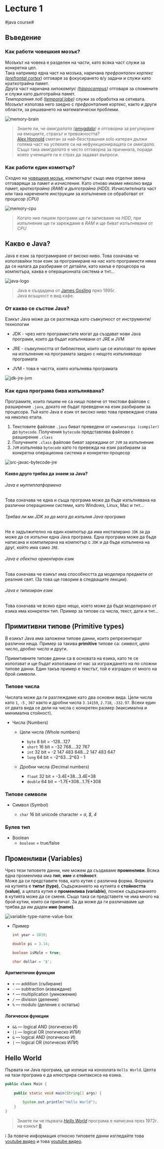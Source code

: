 # Lecture 1
#java course#

## Въведение

### Как работи човешкия мозък?

Мозъкът на човека е разделен на части, като всяка част служи за конкретна цел.  
Така например една част на мозъка, наричана *префронтален кортекс ([prefrontal cortex][prefrontal-cortex]*)
отговаря за фокусирането в/у задачи и служи като краткотрайна памет.  
Друга част наричана *хипокампус ([hippocampus][hippocampus])* отговаря за спомените 
и служи като дълготрайна памет.  
*Темпоралния лоб ([temporal lobe][temporal-lobe])* служи за обработка на сетивата. 
Мозъкът използва него заедно с *префронталния кортекс*, както и други области, за решаването на
математически проблеми.

![memory-brain](https://cdn-images-1.medium.com/max/1600/0*scybY-hP_jFeqzWn.jpg)
> Знаете ли, че *амигдалата ([amygdala][amygdala])* е отговорна за регулиране на емоциите, страхът и тревожността?  
[Alex Honnold][alex-honnold] смятан за най-безстрашния solo катерач дължи голяма част на успехите си 
на нефункциониращата си *амигдала*.  
Също така *амигдалата* е често отговорна за причината, поради която учениците ги е страх да задават въпроси.

[prefrontal-cortex]: https://en.wikipedia.org/wiki/Prefrontal_cortex
[hippocampus]: https://en.wikipedia.org/wiki/Hippocampus
[temporal-lobe]: https://en.wikipedia.org/wiki/Temporal_lobe
[amygdala]: https://en.wikipedia.org/wiki/Amygdala
[alex-honnold]: http://nautil.us/issue/39/sport/the-strange-brain-of-the-worlds-greatest-solo-climber

### Kак работи един комютър?

Сходно на [човешкия мозък](#как-работи-човешкия-мозък), компютърът също има отделни звена отговарящи за памет
и изчисление. Като отново имаме няколко вида памет, *краткотрайна (RAM)* и *дълготрайна (HDD)*.
Изчислителната част или така наречените инструкции за изпълнение се обработват от *процесор (CPU)*

![memory-cpu](https://i.ibb.co/mhbRzhT/memory-cpu.png)

> Когато ние пишем програми ще ги записваме на *HDD*,
при изпълнение ще ги зареждаме в *RAM* и ще биват изпълнявани от *CPU*


## Какво е Java?

Java е език за програмиране от високо ниво. Това означава че използвайки този език за програмиране
на нас като програмисти няма да се налага да разбираме от детайли, като какъв е процесора на компютъра,
каква е операционната система и тнт...

![java-logo](http://www.digitaltrends.com/wp-content/uploads/2010/11/java-logo.jpg)

> Java e създадена от [James Gosling][james-gosling] през 1995г.  
Java всъщност е вид кафе.

[james-gosling]: http://www.computinghistory.org.uk/det/1793/James-Gosling/


### От какво се състои Java?

Езикът Java може да се разглежда като съвкупност от инструменти/технологии

- JDK - чрез него програмистите могат да създават нови Java програми, които да бъдат
изпълнявани от JRE и JVM

- JRE - съвкупността от библиотеки, които ще се използват по време на изпълнение на
програмата заедно с нещото изпълняващо програмата

- JVM - това е частта, която изпълнява програмата

![jdk-jre-jvm](https://i.ibb.co/c3tgjjR/jdk-jre-jvm.png)


### Как една програма бива изпълнявана?

Програмите, които пишем не са нищо повече от текстови файлове с разширение `.java`,
докато не бъдат преведени на език разбираем за процесора. Тъй като Java е език от високо ниво това превеждане става на няколко етапа.

1. Текстовите файлове `.java` биват преведени от `компилатора (compiler)` до `bytecode`. Получения `bytecode` представлява файлове с разширение `.class`
2. Получените `.class` файлове биват зареждани от `JVM` за изпълнение
3. `JVM` изпълнява `bytecode` като го превежда на език разбираем за конкретна операционна система и конкретен процесор

![src-javac-bytecode-jre](https://i.ibb.co/2n97Q3t/src-javac-bytecode-jvm-os.png)

#### Какво друго трябва да знаем за Java?

###### Java е мултиплатформена
Това означава че една и съща програма може да бъде изпълнявана на различни операционни системи,
като Windows, Linux, Mac и тнт...

###### Трябва ли ми JDK за да мога да изпълня Java програма
Не е задължително на един компютър да има инсталирано `JDK` за да може да се изпълни една Java програма.
Една програма може да бъде написана и компилирана на компютър с `JDK` и да бъде изпълнена на друг,
който има само `JRE`.

###### Java е обектно ориентиран език
Това означава че езикът има способността да моделира предмети от реалния свят. (За това ще говорим в следващите лекции).

###### Java e типизиран език
Това означава че всяко едно нещо, което може да бъде моделирано от езика има конкретен тип.
Пример за типове са числа, текст, дати и тнт...


## Примитивни типове (Primitive types)

В езикът Java има заложени типове данни, които репрезентират различни неща. Пример за такива **primitive** типове са:
*символ*, *цяло число*, *дробно число* и други.  

Примитивните типове данни са в основата на езика, като те се използват и ще бъдат използвани от нас за изграждането 
на по сложни типове данни. Един такъв пример е *текстът*, той е изграден от много на брой *символи*.

### Типове числа

Числата може да ги разглеждаме като два основни вида. Цели числа като `1`, `-5` , `367` както и 
дробни числа `3.14159`, `2.718`, `-332.97`. Всеки един от двата вида се дели на числа с
конкретен размер (максимална и минимална стойност).

- Числа (Numbers)

    - Цели числа (Whole numbers)
        - `byte`  8 bit = -128…127
        - `short` 16 bit = -32 768….32 767
        - `int` 32 bit = -2 147 483 648…2 147 483 647
        - `long` 64 bit = -2^63…2^63 - 1 
        
    - Дробни числа (Decimal numbers)
        - `float` 32 bit = -3.4E+38…3.4E+38
        - `double` 64 bit = -1.7E+308…1.7E+308
        
### Типове символи

- Символ (Symbol)

    - `char` 16 bit unicode character = *a*,    *$*,    *4* 

### Булев тип

- Boolean
    - `boolean` = true/false


## Променливи (Variables)

Чрез тези типовете данни, ние можем да създаваме **променливи**.
Всяка една променлива има **тип**, **име** и **стойност**.  
Може да си представите това, като кутия с различна форма. Формата на кутията е **типът (type)**,
Съдържанието на кутията е **стойността (value)**, а цялата кутия е **променлива (variable)**, понеже съдържанието
в кутията може да се сменя.
Също така си представете че има много на брой кутии, които си приличат. За да може да ги различаваме ще трябва да им 
дадем **име (name)**.

![variable-type-name-value-box](https://i.ibb.co/xqjRKhg/variable-type-name-value-box.jpg)

- Пример

    ```java
    int year = 2019;
    
    double pi = 3.14;

    boolean isMale = true;
  
    char dollar = '$';
    ```
    
#### Аритметични функции

- `+` —  addition (събиране)
- `-` — subtraction (изваждане)
- `*` — multiplication (умножение)
- `/` — division (деление)
- `%` — modulo (деление с остатък)

#### Логически функции

- `&&` — logical AND (логическо И)
- `||` — logical OR (логическо ИЛИ)
- `&` — logical AND (логическо И)
- `|` — logical OR (логическо ИЛИ)


## Hello World

Първата ни Java програма, ще изпише на конзолата `Hello World`. Целта на тази програма е да илюстрира синтаксиса на 
езика.

```java
public class Main {
    
    public static void main(String[] args) {
      
        System.out.println("Hello World");
    }
}
```

> Знаете ли че първата *[Hello World][hello-world]* програма е написана през 1972г. на езикът [B][b-language]

[hello-world]: https://en.wikipedia.org/wiki/%22Hello,_World!%22_program
[b-language]: https://en.wikipedia.org/wiki/B_(programming_language)

ℹ️ За повече информация относно типовете данни изгледайте това [youtube видео](https://www.youtube.com/watch?v=TBWX97e1E9g&list=PLE7E8B7F4856C9B19)
и това [youtube видео](https://www.youtube.com/watch?v=yYN8u90MKCg&list=PLE7E8B7F4856C9B19&index=2).